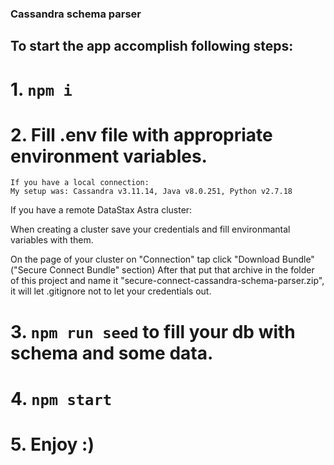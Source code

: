 ### Cassandra schema parser

## To start the app accomplish following steps:

# 1. <code>npm i</code>

# 2. Fill .env file with appropriate environment variables.

    If you have a local connection:
    My setup was: Cassandra v3.11.14, Java v8.0.251, Python v2.7.18

If you have a remote DataStax Astra cluster:

When creating a cluster save your credentials and fill environmantal variables with them.

On the page of your cluster on "Connection" tap click "Download Bundle" ("Secure Connect Bundle" section)
After that put that archive in the folder of this project and name it "secure-connect-cassandra-schema-parser.zip", it will let .gitignore not to let your credentials out.

# 3. <code>npm run seed</code> to fill your db with schema and some data.

# 4. <code>npm start</code>

# 5. Enjoy :)
